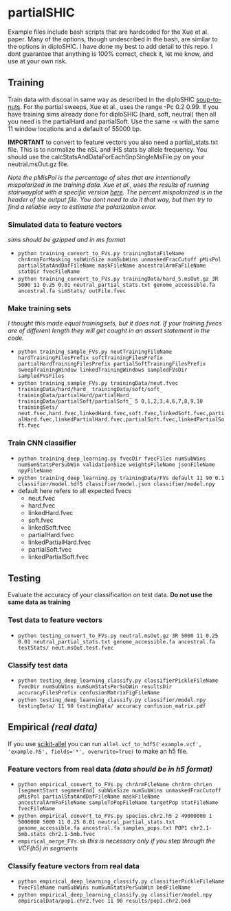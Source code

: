 # partialSHIC

Example files include bash scripts that are hardcoded for the Xue et al. paper. Many of the options, though undescribed in the bash, are similar to the options in diploSHIC. I have done my best to add detail to this repo. I dont guarantee that anything is 100% correct, check it, let me know, and use at your own risk.

## Training
Train data with discoal in same way as described in the diploSHIC [soup-to-nuts](https://github.com/kr-colab/diploSHIC/wiki/A-soup-to-nuts-example). For the partial sweeps, Xue et al., uses the range -Pc 0.2 0.99. If you have training sims already done for diploSHIC (hard, soft, neutral) then all you need is the partialHard and partialSoft. Use the same -x with the same 11 window locations and a default of 55000 bp.   

**IMPORTANT** to convert to feature vectors you also need a partial_stats.txt file. This is to normalize the nSL and iHS stats by allele frequency. You should use the calcStatsAndDataForEachSnpSingleMsFile.py on your neutral.msOut.gz file.  

*Note the pMisPol is the percentage of sites that are intentionally mispolarized in the training data. Xue et al., uses the results of running stairwayplot with a specific version [here](https://github.com/kr-colab/stairwayPlotMisorient). The percent mispolarized is in the header of the output file. You dont need to do it that way, but then try to find a reliable way to estimate the polarization error.*

### Simulated data to feature vectors  
 *sims should be gzipped and in ms format*  
 * `python training_convert_to_FVs.py trainingDataFileName chrArmsForMasking subWinSize numSubWins unmaskedFracCutoff pMisPol partialStatAndDafFileName maskFileName ancestralArmFaFileName statDir fvecFileName`
 * `python training_convert_to_FVs.py trainingData/hard_5.msOut.gz 3R 5000 11 0.25 0.01 neutral_partial_stats.txt genome_accessible.fa ancestral.fa simStats/ outFile.fvec`  

### Make training sets 
*I thought this made equal trainingsets, but it does not. If your training fvecs are of different length they will get caught in an assert statement in the code.*
 * `python training_sample_FVs.py neutTrainingFileName hardTrainingFilesPrefix softTrainingFilesPrefix partialHardTrainingFilesPrefix partialSoftTrainingFilesPrefix sweepTrainingWindow linkedTrainingWindows sampledFVsDir sampledFVsFiles`
 * `python training_sample_FVs.py trainingData/neut.fvec trainingData/hard/hard_ trainingData/soft/soft_ trainingData/partialHard/partialHard_ trainingData/partialSoft/partialSoft_ 5 0,1,2,3,4,6,7,8,9,10 trainingSets/ neut.fvec,hard.fvec,linkedHard.fvec,soft.fvec,linkedSoft.fvec,partialHard.fvec,linkedPartialHard.fvec,partialSoft.fvec,linkedPartialSoft.fvec`  

### Train CNN classifier
 * `python training_deep_learning.py fvecDir fvecFiles numSubWins numSumStatsPerSubWin validationSize weightsFileName jsonFileName npyFileName`  
 * `python training_deep_learning.py trainingData/FVs default 11 90 0.1 classifier/model.hdf5 classifier/model.json classifier/model.npy`  
 * default here refers to all expected fvecs
   * neut.fvec
   * hard.fvec
   * linkedHard.fvec
   * soft.fvec
   * linkedSoft.fvec
   * partialHard.fvec
   * linkedPartialHard.fvec
   * partialSoft.fvec
   * linkedPartialSoft.fvec  

## Testing  
Evaluate the accuracy of your classification on test data. **Do not use the same data as training**
### Test data to feature vectors  
 * `python testing_convert_to_FVs.py neutral.msOut.gz 3R 5000 11 0.25 0.01 neutral_partial_stats.txt genome_accessible.fa ancestral.fa testStats/ neut.msOut.test.fvec` 
### Classify test data  
 * `python testing_deep_learning_classify.py classifierPickleFileName fvecDir numSubWins numSumStatsPerSubWin resultsDir accuracyFilesPrefix confusionMatrixFigFileName`  
 * `python testing_deep_learning_classify.py classifier/model.npy testingData/ 11 90 testingData/ accuracy confusion_matrix.pdf`  

## Empirical *(real data)*  
If you use [scikit-allel](http://alimanfoo.github.io/2017/06/14/read-vcf.html) you can run `allel.vcf_to_hdf5('example.vcf', 'example.h5', fields='*', overwrite=True)` to make an h5 file.  
### Feature vectors from real data *(data should be in h5 format)*  
 * `python empirical_convert_to_FVs.py chrArmFileName chrArm chrLen [segmentStart segmentEnd] subWinSize numSubWins unmaskedFracCutoff pMisPol partialStatAndDafFileName maskFileName ancestralArmFaFileName sampleToPopFileName targetPop statFileName fvecFileName`  
 * `python empirical_convert_to_FVs.py species.chr2.h5 2 49000000 1 5000000 5000 11 0.25 0.01 neutral_partial_stats.txt genome_accessible.fa ancestral.fa samples_pops.txt POP1 chr2.1-5mb.stats chr2.1-5mb.fvec`  
 * `empirical_merge_FVs.sh`  *this is necessary only if you step through the VCF(h5) in segments*  
### Classify feature vectors from real data  
 * `python empirical_deep_learning_classify.py classifierPickleFileName fvecFileName numSubWins numSumStatsPerSubWin bedFileName`  
 * `python empirical_deep_learning_classify.py classifier/model.npy empiricalData/pop1.chr2.fvec 11 90 results/pop1.chr2.bed`  
